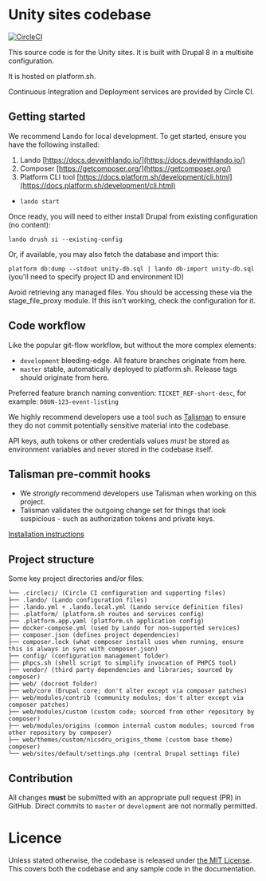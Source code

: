 # Unity sites codebase

[![CircleCI](https://circleci.com/gh/dof-dss/nicsdru_unity.svg?style=svg)](https://circleci.com/gh/dof-dss/nicsdru_unity)

This source code is for the Unity sites. It is built with Drupal 8 in a multisite configuration.

It is hosted on platform.sh.

Continuous Integration and Deployment services are provided by Circle CI.

## Getting started

We recommend Lando for local development. To get started, ensure you have the following installed:

1. Lando [https://docs.devwithlando.io/](https://docs.devwithlando.io/)
2. Composer [https://getcomposer.org/](https://getcomposer.org/)
3. Platform CLI tool [https://docs.platform.sh/development/cli.html](https://docs.platform.sh/development/cli.html)

- `lando start`

Once ready, you will need to either install Drupal from existing configuration (no content):

`lando drush si --existing-config`

Or, if available, you may also fetch the database and import this:

`platform db:dump --stdout unity-db.sql | lando db-import unity-db.sql` (you'll need to specify project ID and environment ID)

Avoid retrieving any managed files. You should be accessing these via the stage_file_proxy module. If this isn't working,
 check the configuration for it.

## Code workflow

Like the popular git-flow workflow, but without the more complex elements:

- `development` bleeding-edge. All feature branches originate from here.
- `master` stable, automatically deployed to platform.sh. Release tags should originate from here.

Preferred feature branch naming convention: `TICKET_REF-short-desc`, for example: `D8UN-123-event-listing`

We highly recommend developers use a tool such as [Talisman](https://github.com/thoughtworks/talisman) to ensure they do not commit potentially sensitive material into the codebase.

API keys, auth tokens or other credentials values *must* be stored as environment variables and never stored in the codebase itself.

## Talisman pre-commit hooks

- We *strongly* recommend developers use Talisman when working on this project.
- Talisman validates the outgoing change set for things that look suspicious - such as authorization tokens and private keys.

[Installation instructions](https://github.com/thoughtworks/talisman/#installation-as-a-global-hook-template)

## Project structure

Some key project directories and/or files:

```
└── .circleci/ (Circle CI configuration and supporting files)
├── .lando/ (Lando configuration files)
├── .lando.yml + .lando.local.yml (Lando service definition files)
├── .platform/ (platform.sh routes and services config)
├── .platform.app.yaml (platform.sh application config)
├── docker-compose.yml (used by Lando for non-supported services)
├── composer.json (defines project dependencies)
├── composer.lock (what composer install uses when running, ensure this is always in sync with composer.json)
├── config/ (configuration management folder)
├── phpcs.sh (shell script to simplify invocation of PHPCS tool)
├── vendor/ (third party dependencies and libraries; sourced by composer)
├── web/ (docroot folder)
├── web/core (Drupal core; don't alter except via composer patches)
├── web/modules/contrib (community modules; don't alter except via composer patches)
├── web/modules/custom (custom code; sourced from other repository by composer)
├── web/modules/origins (common internal custom modules; sourced from other repository by composer)
├── web/themes/custom/nicsdru_origins_theme (custom base theme) composer)
└── web/sites/default/settings.php (central Drupal settings file)
```

## Contribution

All changes **must** be submitted with an appropriate pull request (PR) in GitHub. Direct commits to `master` or `development` are not normally permitted.

# Licence
Unless stated otherwise, the codebase is released under [the MIT License](http://www.opensource.org/licenses/mit-license.php). This covers both the codebase and any sample code in the documentation.
